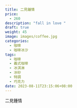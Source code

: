 ```yaml
---
title: 二見鍾情
price:
  - 260
description: "fall in love "
draft: true
weight: 45
image: images/coffee.jpg
categories:
  - 咖啡
  - 咖啡冰沙
tags:
  - 咖啡
  - 義式咖啡
  - 冰淇淋
  - 冰砂
  - 特調
  - 巧克力
date: 2023-08-11T23:15:06+08:00
---
```


 二見鍾情

